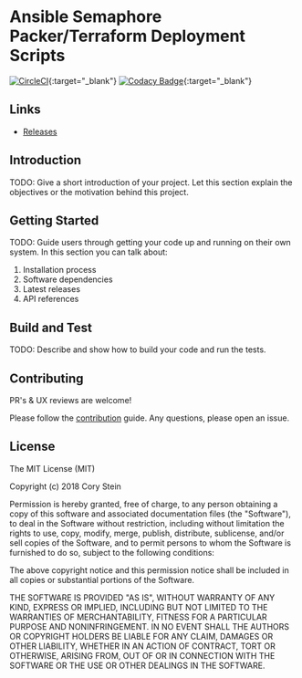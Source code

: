 # Ansible Semaphore Packer/Terraform Deployment Scripts

[![CircleCI](https://circleci.com/gh/corystein/semaphore-packer-terraform.svg?style=svg)](https://circleci.com/gh/corystein/semaphore-packer-terraform){:target="\_blank"}
[![Codacy Badge](https://api.codacy.com/project/badge/Grade/2c2458413a574197b8cb1a787774761b)](https://www.codacy.com/app/corystein/semaphore-packer-terraform?utm_source=github.com&utm_medium=referral&utm_content=corystein/semaphore-packer-terraform&utm_campaign=Badge_Grade){:target="\_blank"}

## Links

- [Releases](https://github.com/corystein/semaphore-packer-terraform/releases)

## Introduction

TODO: Give a short introduction of your project. Let this section explain the objectives or the motivation behind this project.

## Getting Started

TODO: Guide users through getting your code up and running on their own system. In this section you can talk about:

1. Installation process
2. Software dependencies
3. Latest releases
4. API references

## Build and Test

TODO: Describe and show how to build your code and run the tests.

## Contributing

PR's & UX reviews are welcome!

Please follow the [contribution](https://github.com/ansible-semaphore/semaphore/blob/develop/CONTRIBUTING.md) guide. Any questions, please open an issue.

## License

The MIT License (MIT)

Copyright (c) 2018 Cory Stein

Permission is hereby granted, free of charge, to any person obtaining a copy
of this software and associated documentation files (the "Software"), to deal
in the Software without restriction, including without limitation the rights
to use, copy, modify, merge, publish, distribute, sublicense, and/or sell
copies of the Software, and to permit persons to whom the Software is
furnished to do so, subject to the following conditions:

The above copyright notice and this permission notice shall be included in all
copies or substantial portions of the Software.

THE SOFTWARE IS PROVIDED "AS IS", WITHOUT WARRANTY OF ANY KIND, EXPRESS OR
IMPLIED, INCLUDING BUT NOT LIMITED TO THE WARRANTIES OF MERCHANTABILITY,
FITNESS FOR A PARTICULAR PURPOSE AND NONINFRINGEMENT. IN NO EVENT SHALL THE
AUTHORS OR COPYRIGHT HOLDERS BE LIABLE FOR ANY CLAIM, DAMAGES OR OTHER
LIABILITY, WHETHER IN AN ACTION OF CONTRACT, TORT OR OTHERWISE, ARISING FROM,
OUT OF OR IN CONNECTION WITH THE SOFTWARE OR THE USE OR OTHER DEALINGS IN THE
SOFTWARE.
